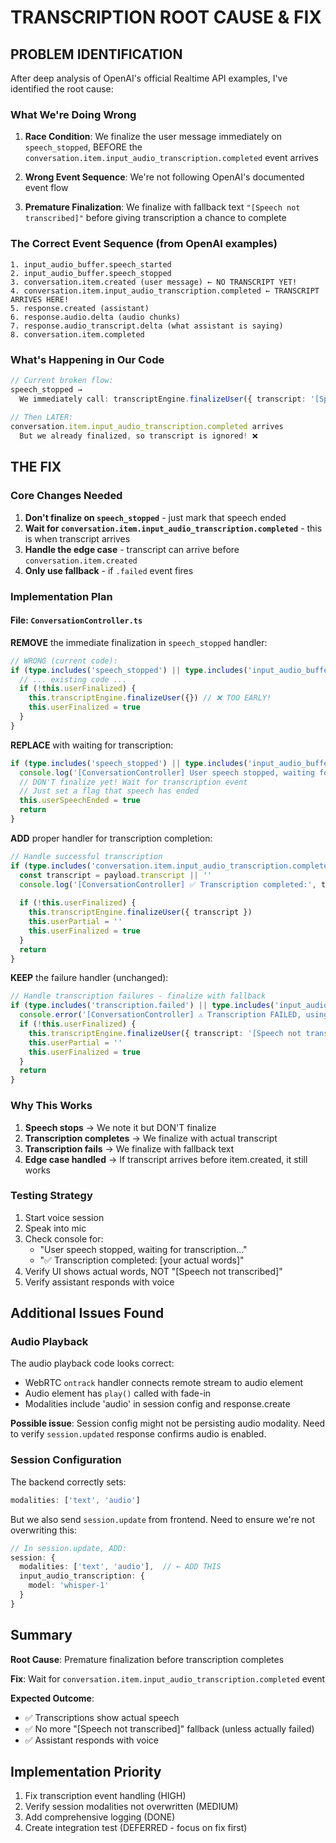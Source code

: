 # TRANSCRIPTION ROOT CAUSE & FIX

## PROBLEM IDENTIFICATION

After deep analysis of OpenAI's official Realtime API examples, I've identified the root cause:

### What We're Doing Wrong

1. **Race Condition**: We finalize the user message immediately on `speech_stopped`, BEFORE the `conversation.item.input_audio_transcription.completed` event arrives

2. **Wrong Event Sequence**: We're not following OpenAI's documented event flow

3. **Premature Finalization**: We finalize with fallback text `"[Speech not transcribed]"` before giving transcription a chance to complete

###  The Correct Event Sequence (from OpenAI examples)

``` text
1. input_audio_buffer.speech_started
2. input_audio_buffer.speech_stopped  
3. conversation.item.created (user message) ← NO TRANSCRIPT YET!
4. conversation.item.input_audio_transcription.completed ← TRANSCRIPT ARRIVES HERE!
5. response.created (assistant)
6. response.audio.delta (audio chunks)
7. response.audio_transcript.delta (what assistant is saying)
8. conversation.item.completed
```

### What's Happening in Our Code

```typescript
// Current broken flow:
speech_stopped → 
  We immediately call: transcriptEngine.finalizeUser({ transcript: '[Speech not transcribed]' }) ❌
  
// Then LATER:
conversation.item.input_audio_transcription.completed arrives
  But we already finalized, so transcript is ignored! ❌
```

## THE FIX

### Core Changes Needed

1. **Don't finalize on `speech_stopped`** - just mark that speech ended
2. **Wait for `conversation.item.input_audio_transcription.completed`** - this is when transcript arrives
3. **Handle the edge case** - transcript can arrive before `conversation.item.created`
4. **Only use fallback** - if `.failed` event fires

### Implementation Plan

#### File: `ConversationController.ts`

**REMOVE** the immediate finalization in `speech_stopped` handler:
```typescript
// WRONG (current code):
if (type.includes('speech_stopped') || type.includes('input_audio_buffer.speech_stopped')) {
  // ... existing code ...
  if (!this.userFinalized) {
    this.transcriptEngine.finalizeUser({}) // ❌ TOO EARLY!
    this.userFinalized = true
  }
}
```

**REPLACE** with waiting for transcription:
```typescript
if (type.includes('speech_stopped') || type.includes('input_audio_buffer.speech_stopped')) {
  console.log('[ConversationController] User speech stopped, waiting for transcription...')
  // DON'T finalize yet! Wait for transcription event
  // Just set a flag that speech has ended
  this.userSpeechEnded = true
  return
}
```

**ADD** proper handler for transcription completion:
```typescript
// Handle successful transcription
if (type.includes('conversation.item.input_audio_transcription.completed')) {
  const transcript = payload.transcript || ''
  console.log('[ConversationController] ✅ Transcription completed:', transcript)
  
  if (!this.userFinalized) {
    this.transcriptEngine.finalizeUser({ transcript })
    this.userPartial = ''
    this.userFinalized = true
  }
  return
}
```

**KEEP** the failure handler (unchanged):
```typescript
// Handle transcription failures - finalize with fallback
if (type.includes('transcription.failed') || type.includes('input_audio_transcription.failed')) {
  console.error('[ConversationController] ⚠️ Transcription FAILED, using fallback')
  if (!this.userFinalized) {
    this.transcriptEngine.finalizeUser({ transcript: '[Speech not transcribed]' })
    this.userPartial = ''
    this.userFinalized = true
  }
  return
}
```

### Why This Works

1. **Speech stops** → We note it but DON'T finalize
2. **Transcription completes** → We finalize with actual transcript
3. **Transcription fails** → We finalize with fallback text
4. **Edge case handled** → If transcript arrives before item.created, it still works

### Testing Strategy

1. Start voice session
2. Speak into mic
3. Check console for:
   - "User speech stopped, waiting for transcription..."
   - "✅ Transcription completed: [your actual words]"
4. Verify UI shows actual words, NOT "[Speech not transcribed]"
5. Verify assistant responds with voice

## Additional Issues Found

### Audio Playback

The audio playback code looks correct:

- WebRTC `ontrack` handler connects remote stream to audio element
- Audio element has `play()` called with fade-in
- Modalities include 'audio' in session config and response.create

**Possible issue**: Session config might not be persisting audio modality. Need to verify `session.updated` response confirms audio is enabled.

### Session Configuration

The backend correctly sets:
```javascript
modalities: ['text', 'audio']
```

But we also send `session.update` from frontend. Need to ensure we're not overwriting this:

```typescript
// In session.update, ADD:
session: {
  modalities: ['text', 'audio'],  // ← ADD THIS
  input_audio_transcription: {
    model: 'whisper-1'
  }
}
```

## Summary

**Root Cause**: Premature finalization before transcription completes

**Fix**: Wait for `conversation.item.input_audio_transcription.completed` event

**Expected Outcome**: 

- ✅ Transcriptions show actual speech
- ✅ No more "[Speech not transcribed]" fallback (unless actually failed)
- ✅ Assistant responds with voice

## Implementation Priority

1. Fix transcription event handling (HIGH)
2. Verify session modalities not overwritten (MEDIUM)
3. Add comprehensive logging (DONE)
4. Create integration test (DEFERRED - focus on fix first)
